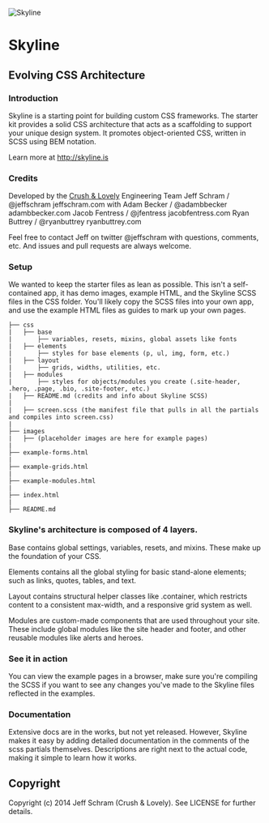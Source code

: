 ![Skyline](http://skyline.is/avatar-7aab8b54.png)

# Skyline
## Evolving CSS Architecture

### Introduction
Skyline is a starting point for building custom CSS frameworks. The starter kit provides a solid CSS architecture that acts as a scaffolding to support your unique design system. It promotes object-oriented CSS, written in SCSS using BEM notation.

Learn more at http://skyline.is

### Credits
Developed by the [Crush & Lovely](http://crushlovely.com) Engineering Team
Jeff Schram / @jeffschram jeffschram.com
with
Adam Becker / @adambbecker adambbecker.com
Jacob Fentress / @jfentress jacobfentress.com
Ryan Buttrey / @ryanbuttrey ryanbuttrey.com

Feel free to contact Jeff on twitter @jeffschram with questions, comments, etc. And issues and pull requests are always welcome.


### Setup
We wanted to keep the starter files as lean as possible. This isn't a self-contained app, it has demo images, example HTML, and the Skyline SCSS files in the CSS folder. You'll likely copy the SCSS files into your own app, and use the example HTML files as guides to mark up your own pages.

```
├── css
|   ├── base
|       ├── variables, resets, mixins, global assets like fonts
|   ├── elements
|       ├── styles for base elements (p, ul, img, form, etc.)
|   ├── layout
|       ├── grids, widths, utilities, etc.
|   ├── modules
|       ├── styles for objects/modules you create (.site-header, .hero, .page, .bio, .site-footer, etc.)
|   ├── README.md (credits and info about Skyline SCSS)
|
|   ├── screen.scss (the manifest file that pulls in all the partials and compiles into screen.css)
|
├── images
|   ├── (placeholder images are here for example pages)
|
├── example-forms.html
|
├── example-grids.html
|
├── example-modules.html
|
├── index.html
|
├── README.md

```

### Skyline's architecture is composed of 4 layers.
Base contains global settings, variables, resets, and mixins. These make up the foundation of your CSS.

Elements contains all the global styling for basic stand-alone elements; such as links, quotes, tables, and text.

Layout contains structural helper classes like .container, which restricts content to a consistent max-width, and a responsive grid system as well.

Modules are custom-made components that are used throughout your site. These include global modules like the site header and footer, and other reusable modules like alerts and heroes.

### See it in action
You can view the example pages in a browser, make sure you're compiling the SCSS if you want to see any changes you've made to the Skyline files reflected in the examples.

### Documentation
Extensive docs are in the works, but not yet released. However, Skyline makes it easy by adding detailed documentation in the comments of the scss partials themselves. Descriptions are right next to the actual code, making it simple to learn how it works.

## Copyright
Copyright (c) 2014 Jeff Schram (Crush & Lovely). See LICENSE for further details.
